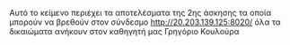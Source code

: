 Αυτό το κείμενο περιέχει τα αποτελέσματα της 2ης άσκησης τα οποία μπορούν να βρεθούν στον σύνδεσμο http://20.203.139.125:8020/
όλα τα δικαιώματα ανήκουν στον καθηγητή μας Γρηγόριο Κουλούρα

